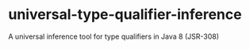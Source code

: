 universal-type-qualifier-inference
==================================

A universal inference tool for type qualifiers in Java 8 (JSR-308)
